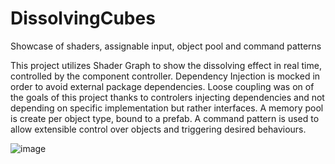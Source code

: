 # DissolvingCubes
Showcase of shaders, assignable input, object pool and command patterns 

This project utilizes Shader Graph to show the dissolving effect in real time, controlled by the component controller. 
Dependency Injection is mocked in order to avoid external package dependencies. Loose coupling was on of the goals of this project thanks to
controlers injecting dependencies and not depending on specific implementation but rather interfaces. A memory pool is create per object type, bound to a prefab.
A command pattern is used to allow extensible control over objects and triggering desired behaviours.

![image](https://user-images.githubusercontent.com/109797686/181630546-83db613b-8c0b-4c36-8881-d2c05f1b7424.png)

